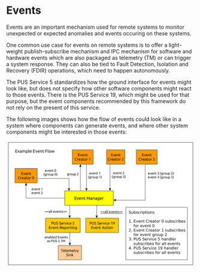 # Events

Events are an important mechanism used for remote systems to monitor unexpected
or expected anomalies and events occuring on these systems. 

One common use case for events on remote systems is to offer a light-weight publish-subscribe
mechanism and IPC mechanism for software and hardware events which are also packaged as telemetry
(TM) or can trigger a system response. They can also be tied to
Fault Detection, Isolation and Recovery (FDIR) operations, which need to happen autonomously.

The PUS Service 5 standardizes how the ground interface for events might look like, but does not
specify how other software components might react to those events. There is the PUS Service 19,
which might be used for that purpose, but the event components recommended by this framework do not
rely on the present of this service.

The following images shows how the flow of events could look like in a system where components
can generate events, and where other system components might be interested in those events:

![Event flow](images/events/event_man_arch.png)
